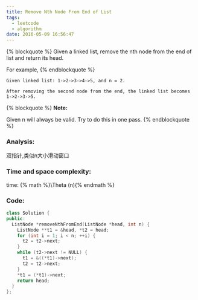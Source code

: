 ```yaml
---
title: Remove Nth Node From End of List
tags:
  - leetcode
  - algorithm
date: 2016-05-09 16:56:47
---
```

{% blockquote %}
Given a linked list, remove the nth node from the end of list and return its head.

For example,
{% endblockquote %}
```
Given linked list: 1->2->3->4->5, and n = 2.

After removing the second node from the end, the linked list becomes 1->2->3->5.
```
{% blockquote %}
**Note:**

Given n will always be valid.
Try to do this in one pass.
{% endblockquote %}
<!-- more -->
### Analysis:
双指针,类似n大小滑动窗口
### Time and space complexity:
time: {% math %}\Theta (n){% endmath %}
### Code:
```cpp
class Solution {
public:
  ListNode *removeNthFromEnd(ListNode *head, int n) {
    ListNode **t1 = &head, *t2 = head;
    for (int i = 1; i < n; ++i) {
      t2 = t2->next;
    }
    while (t2->next != NULL) {
      t1 = &((*t1)->next);
      t2 = t2->next;
    }
    *t1 = (*t1)->next;
    return head;
  }
};

```
